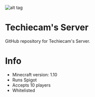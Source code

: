 ![alt tag](http://i.imgur.com/C4NHY.png)

# Techiecam's Server

GitHub repository for Techiecam's Server.

# Info

- Minecraft version: 1.10
- Runs Spigot
- Accepts 10 players
- Whitelisted

